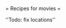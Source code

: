 = Recipes for movies =

 [wiki:Cookbook/RlslogDVDRips Download DVDRips From RlsLog with imdb filtering]::
 [wiki:Cookbook/MakeMyMoviesRSS Generate my movies list]::

''Todo: fix locations''